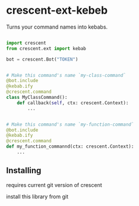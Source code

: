 # crescent-ext-kebeb

Turns your command names into kebabs.

```python

import crescent
from crescent.ext import kebab

bot = crescent.Bot("TOKEN")


# Make this command's name `my-class-command`
@bot.include
@kebab.ify
@crescent.command
class MyClassCommand():
    def callback(self, ctx: crescent.Context):
        ...


# Make this command's name `my-function-command`
@bot.include
@kebab.ify
@crescent.command
def my_function_commannd(ctx: crescent.Context):
    ...

```

## Installing
requires current git version of crescent

install this library from git
